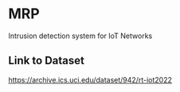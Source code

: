 # MRP
Intrusion detection system for IoT Networks
## Link to Dataset
https://archive.ics.uci.edu/dataset/942/rt-iot2022
